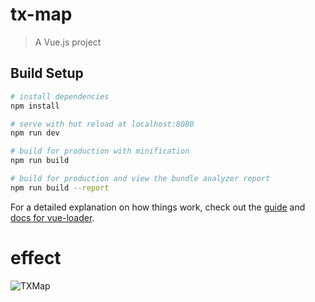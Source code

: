 # tx-map

> A Vue.js project

## Build Setup

``` bash
# install dependencies
npm install

# serve with hot reload at localhost:8080
npm run dev

# build for production with minification
npm run build

# build for production and view the bundle analyzer report
npm run build --report
```

For a detailed explanation on how things work, check out the [guide](http://vuejs-templates.github.io/webpack/) and [docs for vue-loader](http://vuejs.github.io/vue-loader).

# effect

![TXMap](http://upload-images.jianshu.io/upload_images/1917079-7a85587110f25f8c.gif?imageMogr2/auto-orient/strip)
